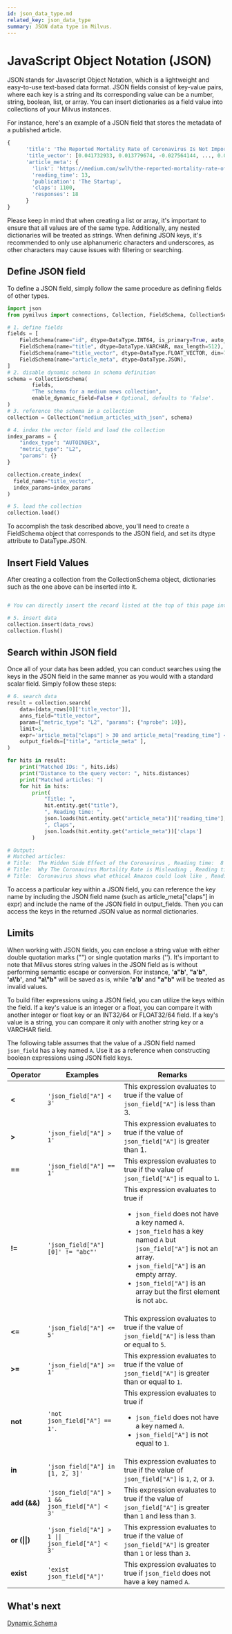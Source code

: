 ```yaml
---
id: json_data_type.md
related_key: json_data_type
summary: JSON data type in Milvus.
---
```


# JavaScript Object Notation (JSON)

JSON stands for Javascript Object Notation, which is a lightweight and easy-to-use text-based data format. JSON fields consist of key-value pairs, where each key is a string and its corresponding value can be a number, string, boolean, list, or array. You can insert dictionaries as a field value into collections of your Milvus instances.

For instance, here's an example of a JSON field that stores the metadata of a published article.

```python
{
      'title': 'The Reported Mortality Rate of Coronavirus Is Not Important', 
      'title_vector': [0.041732933, 0.013779674, -0.027564144, ..., 0.030096486], 
      'article_meta': {
        'link': 'https://medium.com/swlh/the-reported-mortality-rate-of-coronavirus-is-not-important-369989c8d912', 
        'reading_time': 13, 
        'publication': 'The Startup', 
        'claps': 1100, 
        'responses': 18
      }
}
```

Please keep in mind that when creating a list or array, it's important to ensure that all values are of the same type. Additionally, any nested dictionaries will be treated as strings. When defining JSON keys, it's recommended to only use alphanumeric characters and underscores, as other characters may cause issues with filtering or searching.

## Define JSON field

To define a JSON field, simply follow the same procedure as defining fields of other types.

```python
import json
from pymilvus import connections, Collection, FieldSchema, CollectionSchema, DataType

# 1. define fields
fields = [
    FieldSchema(name="id", dtype=DataType.INT64, is_primary=True, auto_id=True, max_length=100),
    FieldSchema(name="title", dtype=DataType.VARCHAR, max_length=512),
    FieldSchema(name="title_vector", dtype=DataType.FLOAT_VECTOR, dim=768),
    FieldSchema(name="article_meta", dtype=DataType.JSON),
]
# 2. disable dynamic schema in schema definition
schema = CollectionSchema(
        fields, 
        "The schema for a medium news collection", 
        enable_dynamic_field=False # Optional, defaults to 'False'.
)
# 3. reference the schema in a collection
collection = Collection("medium_articles_with_json", schema)

# 4. index the vector field and load the collection
index_params = {
    "index_type": "AUTOINDEX",
    "metric_type": "L2",
    "params": {}
}

collection.create_index(
  field_name="title_vector", 
  index_params=index_params
)

# 5. load the collection
collection.load()
```

To accomplish the task described above, you'll need to create a FieldSchema object that corresponds to the JSON field, and set its dtype attribute to DataType.JSON.

## Insert Field Values

After creating a collection from the CollectionSchema object, dictionaries such as the one above can be inserted into it.

```python

# You can directly insert the record listed at the top of this page into the collection

# 5. insert data
collection.insert(data_rows)
collection.flush()
```

## Search within JSON field

Once all of your data has been added, you can conduct searches using the keys in the JSON field in the same manner as you would with a standard scalar field. Simply follow these steps:

```python
# 6. search data
result = collection.search(
    data=[data_rows[0]['title_vector']],
    anns_field="title_vector",
    param={"metric_type": "L2", "params": {"nprobe": 10}},
    limit=3,
    expr='article_meta["claps"] > 30 and article_meta["reading_time"] < 10',
    output_fields=["title", "article_meta" ],
)

for hits in result:
    print("Matched IDs: ", hits.ids)
    print("Distance to the query vector: ", hits.distances)
    print("Matched articles: ")
    for hit in hits:
        print(
            "Title: ", 
            hit.entity.get("title"), 
            ", Reading time: ", 
            json.loads(hit.entity.get("article_meta"))['reading_time'], 
            ", Claps", 
            json.loads(hit.entity.get("article_meta"))['claps']
        )

# Output:
# Matched articles: 
# Title:  The Hidden Side Effect of the Coronavirus , Reading time:  8 , Claps 83
# Title:  Why The Coronavirus Mortality Rate is Misleading , Reading time:  9 , Claps 2900
# Title:  Coronavirus shows what ethical Amazon could look like , Reading time:  4 , Claps 51
```

To access a particular key within a JSON field, you can reference the key name by including the JSON field name (such as article_meta["claps"] in expr) and include the name of the JSON field in output_fields. Then you can access the keys in the returned JSON value as normal dictionaries.

## Limits

When working with JSON fields, you can enclose a string value with either double quotation marks ("") or single quotation marks (''). It's important to note that Milvus stores string values in the JSON field as is without performing semantic escape or conversion. For instance, **'a"b'**, **"a'b"**, **'a\\'b'**, and **"a\\"b"** will be saved as is, while **'a'b'** and **"a"b"** will be treated as invalid values.

To build filter expressions using a JSON field, you can utilize the keys within the field. If a key's value is an integer or a float, you can compare it with another integer or float key or an INT32/64 or FLOAT32/64 field. If a key's value is a string, you can compare it only with another string key or a VARCHAR field.

The following table assumes that the value of a JSON field named `json_field` has a key named `A`. Use it as a reference when constructing boolean expressions using JSON field keys.

| Operator | Examples                         | Remarks                                                                                                                                                                                                                                                                                                   |
|----------|----------------------------------|-----------------------------------------------------------------------------------------------------------------------------------------------------------------------------------------------------------------------------------------------------------------------------------------------------------|
| **<**    | `'json_field["A"] < 3'`          | This expression evaluates to true if the value of `json_field["A"]` is less than 3.                                                                                                                                                                                                                       |
| **>**    | `'json_field["A"] > 1'`          | This expression evaluates to true if the value of `json_field["A"]` is greater than 1.                                                                                                                                                                                                                    |
| **==**   | `'json_field["A"] == 1'`         | This expression evaluates to true if the value of `json_field["A"]` is equal to `1`.                                                                                                                                                                                                                      |
| **!=**   | `'json_field["A"][0]' != "abc"'` | This expression evaluates to true if <ul><li>`json_field` does not have a key named `A`.</li><li>`json_field` has a key named `A` but `json_field["A"]` is not an array.</li><li>`json_field["A"]` is an empty array.</li><li>`json_field["A"]` is an array but the first element is not `abc`.</li></ul> |
| **<=**   | `'json_field["A"] <= 5'`         | This expression evaluates to true if the value of `json_field["A"]` is less than or equal to `5`.                                                                                                                                                                                                         |
| **>=**   | `'json_field["A"] >= 1'`         | This expression evaluates to true if the value of `json_field["A"]` is greater than or equal to `1`.                                                                                                                                                                                                      |
| **not**       | `'not json_field["A"] == 1'`.                                                                                 | This expression evaluates to true if <ul><li>`json_field` does not have a key named `A`.</li><li>`json_field["A"]` is not equal to `1`.</li></ul>
| **in**        | `'json_field["A"] in [1, 2, 3]'`  | This expression evaluates to true if the value of `json_field["A"]` is `1`, `2`, or `3`.                                                                                        |
| **add (&&)**  | `'json_field["A"] > 1 && json_field["A"] < 3'`                           | This expression evaluates to true if the value of `json_field["A"]` is greater than `1` and less than `3`. |
| **or (\|\|)** | `'json_field["A"] > 1 \|\| json_field["A"] < 3'`                         | This expression evaluates to true if the value of `json_field["A"]` is greater than `1` or less than `3`. |
| **exist**     | `'exist json_field["A"]'`                                  | This expression evaluates to true if `json_field` does not have a key named `A`.                                                                                        |

## What's next

[Dynamic Schema](dynamic_schema.md)

